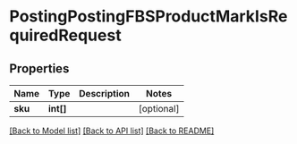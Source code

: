 # PostingPostingFBSProductMarkIsRequiredRequest

## Properties
Name | Type | Description | Notes
------------ | ------------- | ------------- | -------------
**sku** | **int[]** |  | [optional] 

[[Back to Model list]](../README.md#documentation-for-models) [[Back to API list]](../README.md#documentation-for-api-endpoints) [[Back to README]](../README.md)


